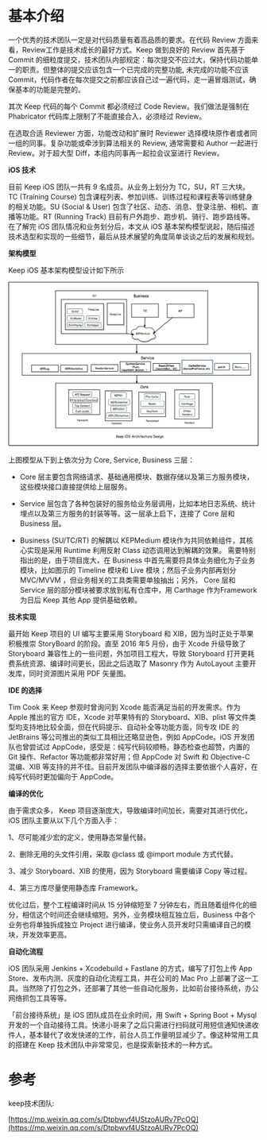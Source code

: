 # 基本介绍

一个优秀的技术团队一定是对代码质量有着高品质的要求。在代码 Review 方面来看，Review工作是技术成长的最好方式。Keep 做到良好的 Review 首先基于 Commit 的细粒度提交，技术团队内部规定：每次提交不应过大，保持代码功能单一的职责。但整体的提交应该包含一个已完成的完整功能, 未完成的功能不应该 Commit，代码作者在每次提交之前都应该自己过一遍代码，走一遍冒烟测试，确保基本的功能是完整的。

其次 Keep 代码的每个 Commit 都必须经过 Code Review。我们做法是强制在 Phabricator 代码库上限制了不能直接合入，必须经过 Review。

在选取合适 Reviewer 方面，功能改动和扩展时 Reviewer 选择模块原作者或者同一组的同事。复杂功能或牵涉到算法相关的 Review, 通常需要和 Author 一起进行 Review。对于超大型 Diff，本组内同事再一起拉会议室进行 Review。

**iOS 技术**

目前 Keep iOS 团队一共有 9 名成员。从业务上划分为 TC，SU，RT 三大块。TC \(Training Course\) 包含课程列表、参加训练、训练过程和课程表等训练健身的相关功能。SU \(Social & User\) 包含了社区、动态、消息、登录注册、相机、直播等功能。RT \(Running Track\) 目前有户外跑步、跑步机、骑行、跑步路线等。在了解完 iOS 团队情况和业务划分后，本文从 iOS 基本架构模型说起，随后描述技术选型和实现的一些细节，最后从技术展望的角度简单谈谈之后的发展和规划。

**架构模型**

Keep iOS 基本架构模型设计如下所示

![](/static/image/微信图片_20200603141750.jpg)

上图模型从下到上依次分为 Core, Service, Business 三层：

* Core 层主要包含网络请求、基础通用模块、数据存储以及第三方服务模块，这些模块接口直接提供给上层服务。

* Service 层包含了各种包装好的服务给业务层调用，比如本地日志系统、统计埋点以及第三方服务的封装等等。这一层承上启下，连接了 Core 层和 Business 层。

* Business \(SU/TC/RT\) 的解耦以 KEPMedium 模块作为共同依赖组件，其核心实现是采用 Runtime 利用反射 Class 动态调用达到解耦的效果。 需要特别指出的是，由于项目庞大，在 Business 中首先需要将具体业务细化为子业务模块，比如图示的 Timeline 模块和 Live 模块；然后子业务内部再划分 MVC/MVVM ，但业务相关的工具类需要单独抽出；另外， Core 层和 Service 层的部分模块被要求放到私有仓库中，用 Carthage 作为Framework 为日后 Keep 其他 App 提供基础依赖。

**技术实现**

最开始 Keep 项目的 UI 编写主要采用 Storyboard 和 XIB，因为当时正处于苹果积极推崇 StoryBoard 的阶段。直至 2016 年5 月份，由于 Xcode 升级导致了 Storyboard 兼容性上的一些问题，外加项目工程大，导致 Storyboard 打开更耗费系统资源、编译时间更长，因此之后选取了 Masonry 作为 AutoLayout 主要开发库，同时资源图片采用 PDF 矢量图。

**IDE 的选择**

Tim Cook 来 Keep 参观时曾询问到 Xcode 能否满足当前的开发需求。作为 Apple 推出的官方 IDE，Xcode 对苹果特有的 Storyboard、XIB、plist 等文件类型均支持地比较全面，但在代码提示、自动补全等功能方面，同专攻 IDE 的 JetBrains 等公司推出的类似工具相比还略显逊色，例如 AppCode。iOS 开发团队也曾尝试过 AppCode，感受是：纯写代码较顺畅，静态检查也超赞，内置的 Git 操作、Refactor 等功能都非常好用；但 AppCode 对 Swift 和 Objective-C 混编、XIB 等支持的并不佳。目前开发团队中编译器的选择主要依据个人喜好，在纯写代码时更加偏向于 AppCode。

**编译的优化**

由于需求众多， Keep 项目逐渐庞大，导致编译时间加长，需要对其进行优化，iOS 团队主要从以下几个方面入手：

1、尽可能减少宏的定义，使用静态常量代替。

2、删除无用的头文件引用，采取 @class 或 @import module 方式代替。

3、减少 Storyboard、XIB 的使用，因为 Storyboard 需要编译 Copy 等过程。

4、第三方库尽量使用静态库 Framework。

优化过后，整个工程编译时间从 15 分钟缩短至 7 分钟左右，而且随着组件化的细分，相信这个时间还会继续缩短。另外，业务模块相互独立后，Business 中各个业务也将单独拆成独立 Project 进行编译，使业务人员开发时只需编译自己的模块，开发效率更高。

**自动化流程**

iOS 团队采用 Jenkins + Xcodebuild + Fastlane 的方式，编写了打包上传 App Store、发布内测、灰度的自动化流程工具，并在公司的 Mac Pro 上部署了这一工具。当然除了打包之外，还部署了其他一些自动化服务，比如前台接待系统，办公网络抓包工具等等。

「前台接待系统」是 iOS 团队成员在业余时间，用 Swift + Spring Boot + Mysql 开发的一个自动接待工具。快递小哥来了之后只需进行扫码就可用短信通知快递收件人，基本替代了收发快递的工作，前台人员工作量明显减少了。像这种常用工具的搭建在 Keep 技术团队中非常常见，也是探索新技术的一种方式。

# 参考

keep技术团队:

[https://mp.weixin.qq.com/s/Dtpbwvf4UStzoAURv7PcOQ](https://mp.weixin.qq.com/s/Dtpbwvf4UStzoAURv7PcOQ)

